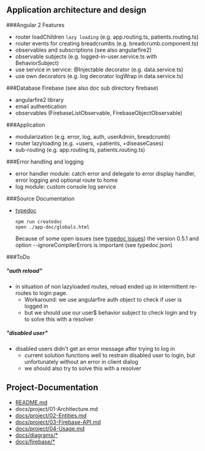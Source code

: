 ## Application architecture and design

###Angular 2 Features
- router loadChildren `lazy loading` (e.g. app.routing.ts, patients.routing.ts)
- router events for creating breadcrumbs (e.g. breadcrumb.component.ts)
- observables and subscriptions (see also angularfire2)
- observable subjects (e.g. logged-in-user.service.ts with BehaviorSubject)
- use service in service: @Injectable decorator (e.g. data.service.ts)
- use own decorators (e.g. log decorator logWrap in data.service.ts)

###Database Firebase (see also doc sub directory firebase)
- angularfire2 library
- email authentication
- observables (FirebaseListObservable, FirebaseObjectObservable)

###Application
- modularization (e.g. error, log, auth, userAdmin, breadcrumb)
- router lazyloading (e.g. +users, +patients, +diseaseCases)
- sub-routing (e.g. app.routing.ts, patients.routing.ts)

###Error handling and logging
- error handler module: catch error and delegate to error display handler, error logging and optional route to home
- log module: custom console log service

###Source Documentation
- [typedoc](http://typedoc.org/)

    ```
    npm run createdoc
    open ./app-doc/globals.html
    ```
    
    Because of some open issues (see [typedoc issues](https://github.com/TypeStrong/typedoc/issues)) the version 0.5.1 and option --ignoreCompilerErrors is important (see typedoc.json)

###ToDo
##### "auth reload"
- in situation of non lazyloaded routes, reload ended up in intermittent re-routes to login page.
  - Workaround: we use angularfire auth object to check if user is logged in
  - but we should use our user$ behavior subject to check login and try to solve this with a resolver

##### "disabled user"
- disabled users didn't get an error message after trying to log in
  - current solution functions well to restrain disabled user to login, but unfortunately without an error in client dialog
  - we should also try to solve this with a resolver



## Project-Documentation

- [README.md](https://github.com/elafari/CAS-FEE_project2/blob/doc/README.md)
- docs/project/01-Architecture.md
- [docs/project/02-Entities.md](https://github.com/elafari/CAS-FEE_project2/blob/doc/docs/project/02-Entities.md)
- [docs/project/03-Firebase-API.md](https://github.com/elafari/CAS-FEE_project2/blob/doc/docs/project/03-Firebase-API.md)
- [docs/project/04-Usage.md](https://github.com/elafari/CAS-FEE_project2/blob/doc/docs/project/04-Usage.md)
- [docs/diagrams/*](https://github.com/elafari/CAS-FEE_project2/blob/doc/docs/diagrams/)
- [docs/firebase/*](https://github.com/elafari/CAS-FEE_project2/blob/doc/docs/firebase/)
